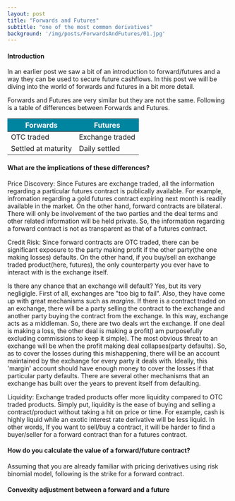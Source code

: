 ```yaml
---
layout: post
title: "Forwards and Futures"
subtitle: "one of the most common derivatives"
background: '/img/posts/ForwardsAndFutures/01.jpg'
---
```

<h4> Introduction </h4>
In an earlier post we saw a bit of an introduction to forward/futures and a way they can be used to secure future cashflows. In this post we will be diving into the world of forwards and futures in a bit more detail.

Forwards and Futures are very similar but they are not the same. Following is a table of differences between Forwards and Futures.

<table class="content-table">

  <thead>
    <tr style="background-color: #0085A1 ; color: #ffffff;text-align: center;font-weight: bold;">
      <th>Forwards</th>
      <th>Futures</th>
    </tr>
  </thead>

  <tbody>
    <tr>
      <td>OTC traded</td>
      <td>Exchange traded</td>
    </tr>
     <tr>
      <td>Settled at maturity</td>
      <td>Daily settled</td>
    </tr>
  </tbody>

</table>

<h4> What are the implications of these differences?</h4>

Price Discovery: Since Futures are exchange traded, all the information regarding a particular futures contract is publically available. For example, infromation regarding a gold futures contract expiring next month is readily available in the market. On the other hand, forward contracts are bilateral. There will only be involvement of the two parties and the deal terms and other related information will be held private. So, the information regarding a forward contract is not as transparent as that of a futures contract.

Credit Risk: Since forward contracts are OTC traded, there can be significant exposure to the party making profit if the other party(the one making losses) defaults. On the other hand, if you buy/sell an exchange traded product(here, futures), the only counterparty you ever have to interact with is the exchange itself. 

Is there any chance that an exchange will default? Yes, but its very negligigle. First of all, exchanges are "too big to fail". Also, they have come up with great mechanisms such as <i>margins</i>. If there is a contract traded on an exchange, there will be a party selling the contract to the exchange and another party buying the contract from the exchange. In this way, exchange acts as a middleman. So, there are two deals wrt the exchange. If one deal is making a loss, the other deal is making a profit(I am purposefully excluding commissions to keep it simple). The most obvious threat to an exchange will be when the profit making deal collapses(party defaults). So, as to cover the losses during this mishappening, there will be an account maintained by the exchange for every party it deals with. Ideally, this 'margin' account should have enough money to cover the losses if that particular party defaults. There are several other mechanisms that an exchange has built over the years to prevent itself from defaulting.

Liquidity: Exchange traded products offer more liquidity compared to OTC traded products. Simply put, liquidity is the ease of buying and selling a contract/product without taking a hit on price or time. For example, cash is highly liquid while an exotic interest rate derivative will be less liquid. In other words, If you want to sell/buy a contract, it will be harder to find a buyer/seller for a forward contract than for a futures contract.

<h4> How do you calculate the value of a forward/future contract?</h4>
Assuming that you are already familiar with pricing derivatives using risk binomial model, following is the strike for a forward contract.


<h4> Convexity adjustment between a forward and a future</h4>
